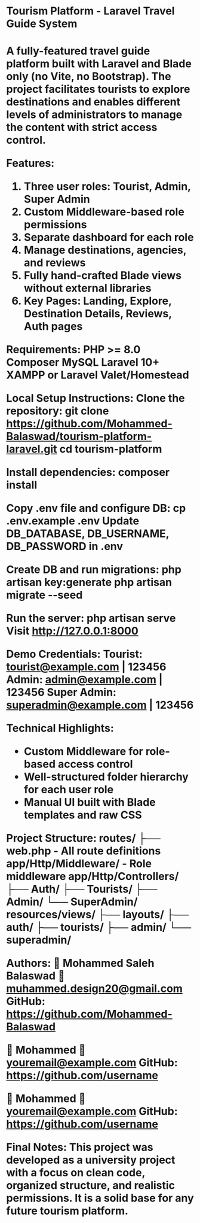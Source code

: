 <h1>Tourism Platform - Laravel Travel Guide System<h1>
A fully-featured travel guide platform built with Laravel and Blade only (no Vite, no Bootstrap).
The project facilitates tourists to explore destinations and enables different levels of administrators to manage the content with strict access control.
    
Features:
1) Three user roles: Tourist, Admin, Super Admin
2) Custom Middleware-based role permissions
3) Separate dashboard for each role
4) Manage destinations, agencies, and reviews
5) Fully hand-crafted Blade views without external libraries
6) Key Pages: Landing, Explore, Destination Details, Reviews, Auth pages

Requirements:
PHP >= 8.0
Composer
MySQL
Laravel 10+
XAMPP or Laravel Valet/Homestead

Local Setup Instructions:
Clone the repository:
git clone https://github.com/Mohammed-Balaswad/tourism-platform-laravel.git
cd tourism-platform

Install dependencies:
composer install

Copy .env file and configure DB:
cp .env.example .env
Update DB_DATABASE, DB_USERNAME, DB_PASSWORD in .env

Create DB and run migrations:
php artisan key:generate
php artisan migrate --seed

Run the server:
php artisan serve
Visit http://127.0.0.1:8000

Demo Credentials:
Tourist: tourist@example.com | 123456
Admin: admin@example.com | 123456
Super Admin: superadmin@example.com | 123456

Technical Highlights:
- Custom Middleware for role-based access control
- Well-structured folder hierarchy for each user role
- Manual UI built with Blade templates and raw CSS
  
Project Structure:
routes/
├── web.php - All route definitions
app/Http/Middleware/ - Role middleware
app/Http/Controllers/
├── Auth/
├── Tourists/
├── Admin/
└── SuperAdmin/
resources/views/
├── layouts/
├── auth/
├── tourists/
├── admin/
└── superadmin/

Authors:
👤 Mohammed Saleh Balaswad
📧 muhammed.design20@gmail.com
GitHub: https://github.com/Mohammed-Balaswad

👤 Mohammed
📧 youremail@example.com
GitHub: https://github.com/username

👤 Mohammed
📧 youremail@example.com
GitHub: https://github.com/username

Final Notes:
This project was developed as a university project with a focus on clean code, organized structure, and realistic permissions. It is a solid base for any future tourism platform.
